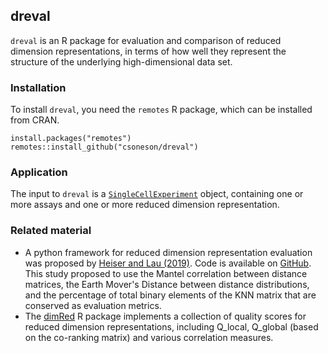 ## dreval

`dreval` is an R package for evaluation and comparison of reduced dimension representations, in terms of how well they represent the structure of the underlying high-dimensional data set.

### Installation

To install `dreval`, you need the `remotes` R package, which can be installed from CRAN.

```
install.packages("remotes")
remotes::install_github("csoneson/dreval")
```

### Application

The input to `dreval` is a [`SingleCellExperiment`](https://bioconductor.org/packages/SingleCellExperiment/) object, containing one or more assays and one or more reduced dimension representation. 

### Related material

- A python framework for reduced dimension representation evaluation was proposed by [Heiser and Lau (2019)](https://www.biorxiv.org/content/10.1101/684340v1.abstract). Code is available on [GitHub](https://github.com/KenLauLab/DR-structure-preservation). This study proposed to use the Mantel correlation between distance matrices, the Earth Mover's Distance between distance distributions, and the percentage of total binary elements of the KNN matrix that are conserved as evaluation metrics. 
- The [dimRed]() R package implements a collection of quality scores for reduced dimension representations, including Q\_local, Q\_global (based on the co-ranking matrix) and various correlation measures. 